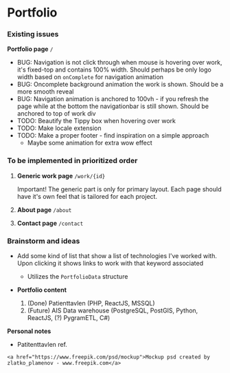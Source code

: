 # Portfolio 



### Existing issues

**Portfolio page** `/`

* BUG: Navigation is not click through when mouse is hovering over work, it's fixed-top and contains 100% width. Should perhaps be only logo width based on `onComplete` for navigation animation
* BUG: Oncomplete background animation the work is shown. Should be a more smooth reveal  
* BUG: Navigation animation is anchored to 100vh - if you refresh the page while at the bottom the navigationbar is still shown. Should be anchored to top of work div
* TODO: Beautify the Tippy box when hovering over work
* TODO: Make locale extension
* TODO: Make a proper footer - find inspiration on a simple approach
  * Maybe some animation for extra wow effect



### To be implemented in prioritized order

1. **Generic work page** `/work/{id}`

   Important! The generic part is only for primary layout. Each page should have it's own feel that is tailored for each project.

2. **About page** `/about`

3. **Contact page** `/contact`



### Brainstorm and ideas

* Add some kind of list that show a list of technologies I've worked with. Upon clicking it shows links to work with that keyword associated

  * Utilizes the `PortfolioData` structure

* **Portfolio content**

  1. (Done) Patienttavlen (PHP, ReactJS, MSSQL)
  2. (Future) AIS Data warehouse (PostgreSQL, PostGIS, Python, ReactJS, (?) PygramETL, C#)

   



**Personal notes**

* Patitenttavlen ref.

```
<a href="https://www.freepik.com/psd/mockup">Mockup psd created by zlatko_plamenov - www.freepik.com</a>
```

